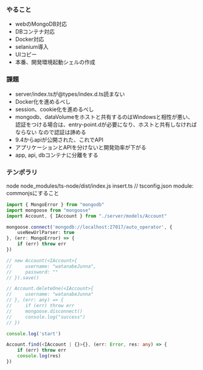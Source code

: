 ### やること

- webのMongoDB対応
- DBコンテナ対応
- Docker対応
- selanium導入
- UIコピー
- 本番、開発環境起動シェルの作成


### 課題

- server/index.tsが@types/index.d.ts読まない
- Docker化を進めるべし
- session、cookie化を進めるべし
- mongodb、dataVolumeをホストと共有するのはWindowsと相性が悪い、
    認証をつける場合は、entry-point.dが必要になり、ホストと共有しなければならない
    なので認証は諦める
- 9.4からapiが公開された、これでAPI
- アプリケーションとAPIを分けないと開発効率が下がる
- app, api, dbコンテナに分離をする

### テンポラリ

node node_modules/ts-node/dist/index.js insert.ts // tsconfig.json module: commonjsにすること

```ts
import { MongoError } from "mongodb"
import mongoose from "mongoose"
import Account, { IAccount } from "./server/models/Account"

mongoose.connect('mongodb://localhost:27017/auto_operator', {
    useNewUrlParser: true
}, (err: MongoError) => {
    if (err) throw err
})

// new Account(<IAccount>{
//     username: "watanabeJunna",
//     password: ""
// }).save()

// Account.deleteOne(<IAccount>{
//     username: "watanabeJunna"
// }, (err: any) => {
//     if (err) throw err
//     mongoose.disconnect()
//     console.log("success")
// })

console.log('start')

Account.find(<IAccount | {}>{}, (err: Error, res: any) => {
    if (err) throw err
    console.log(res)
})
```